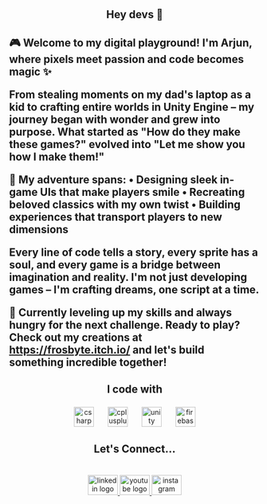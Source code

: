 ###

<h2 align="center">Hey devs 👋</h2>

###

<h2 align="left">🎮 Welcome to my digital playground! I'm Arjun, where pixels meet passion and code becomes magic ✨

From stealing moments on my dad's laptop as a kid to crafting entire worlds in Unity Engine – my journey began with wonder and grew into purpose. What started as "How do they make these games?" evolved into "Let me show you how I make them!"

🚀 My adventure spans:
• Designing sleek in-game UIs that make players smile
• Recreating beloved classics with my own twist
• Building experiences that transport players to new dimensions

Every line of code tells a story, every sprite has a soul, and every game is a bridge between imagination and reality. I'm not just developing games – I'm crafting dreams, one script at a time.

🎯 Currently leveling up my skills and always hungry for the next challenge. Ready to play? Check out my creations at https://frosbyte.itch.io/ and let's build something incredible together!</h2>

###

<h2 align="center">I code with</h2>

###

<div align="center">
  <img src="https://cdn.jsdelivr.net/gh/devicons/devicon/icons/csharp/csharp-original.svg" height="40" alt="csharp logo"  />
  <img width="20" />
  <img src="https://cdn.jsdelivr.net/gh/devicons/devicon/icons/cplusplus/cplusplus-original.svg" height="40" alt="cplusplus logo"  />
  <img width="20" />
  <img src="https://cdn.jsdelivr.net/gh/devicons/devicon/icons/unity/unity-original.svg" height="40" alt="unity logo"  />
  <img width="20" />
  <img src="https://cdn.jsdelivr.net/gh/devicons/devicon/icons/firebase/firebase-plain.svg" height="40" alt="firebase logo"  />
</div>

###

<h2 align="center">Let's Connect...</h2>

###

<br clear="both">

<div align="center">
  <a href="https://www.linkedin.com/in/arjun-m-226b9624b/" target="_blank">
    <img src="https://raw.githubusercontent.com/maurodesouza/profile-readme-generator/master/src/assets/icons/social/linkedin/default.svg" width="60" height="40" alt="linkedin logo"  />
  </a>
  <a href="https://www.youtube.com/@frosbyte8575/featured" target="_blank">
    <img src="https://raw.githubusercontent.com/maurodesouza/profile-readme-generator/master/src/assets/icons/social/youtube/default.svg" width="60" height="40" alt="youtube logo"  />
  </a>
  <a href="https://www.instagram.com/frosbyte_studio?utm_source=qr&igsh=a2w0dXN6bngybGNu" target="_blank">
    <img src="https://raw.githubusercontent.com/maurodesouza/profile-readme-generator/master/src/assets/icons/social/instagram/default.svg" width="60" height="40" alt="instagram logo"  />
  </a>
</div>

### 
